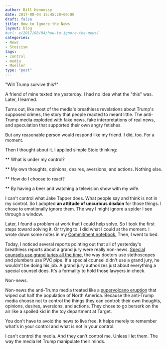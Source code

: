 ```yaml
---
author: Bill Hennessy
date: 2017-08-04 15:45:28+00:00
draft: false
title: How to Ignore the News
layout: blog
#url: e/2017/08/04/how-to-ignore-the-news/
categories:
- News
- Stoicism
tags:
- control
- media
- Mueller
type: "post"
---
```


"Will Trump survive this?"

A friend of mine texted me yesterday. I had no idea what the "this" was. Later, I learned.

Turns out, like most of the media's breathless revelations about Trump's supposed crimes, the story that people reacted to meant little. The anti-Trump media exploded with fake news, fake interpretations of real news, and speculation that supported their own angry fetishes.

But any reasonable person would respond like my friend. I did, too. For a moment.

Then I thought about it. I applied simple Stoic thinking:




** What is under my control?

** My own thoughts, opinions, desires, aversions, and actions. Nothing else.


** How do I choose to react?

** By having a beer and watching a television show with my wife.




I can't control what Jake Tapper does. What people say and think is not in my control. So I adopted **an attitude of uncurious disdain** for those things. I chose to emotionally ignore them. The way I might ignore a spider I see through a window.

Later, I found a problem at work that I could help solve. So I took the first steps toward solving it. Or trying to. I did what I could at the moment. I wrote down some notes in my [Commitment notebook.](https://www.intelligentchange.com/products/the-productivity-planner) Then, I went to bed.

Today, I noticed several reports pointing out that all of yesterday's breathless reports about a grand jury were really non-news. [Special counsels use grand juries all the time](https://www.foxnews.com/politics/2017/08/04/grand-jury-bombshell-rocks-media-but-calm-down-this-is-what-prosecutors-do.html), the way doctors use stethoscopes and plumbers use PVC pipe. If a special counsel didn't use a grand jury, he wouldn't be doing his job. A grand jury authorizes just about everything a special counsel does. It's a formality to hold those lawyers in check.

Non-news.

Non-news the anti-Trump media treated like a [supervolcano eruption](https://www.livescience.com/20714-yellowstone-supervolcano-eruption.html) that wiped out half the population of North America. Because the anti-Trump media choose not to control the things they can control: their own thoughts, opinions, desires, aversions, and actions. They chose to go berserk on the air like a spoiled kid in the toy department at Target.

You don't have to avoid the news to live free. It helps merely to remember what's in your control and what is not in your control.

I can't control the media. And they can't control me. Unless I let them. The way the media let Trump manipulate their minds.
